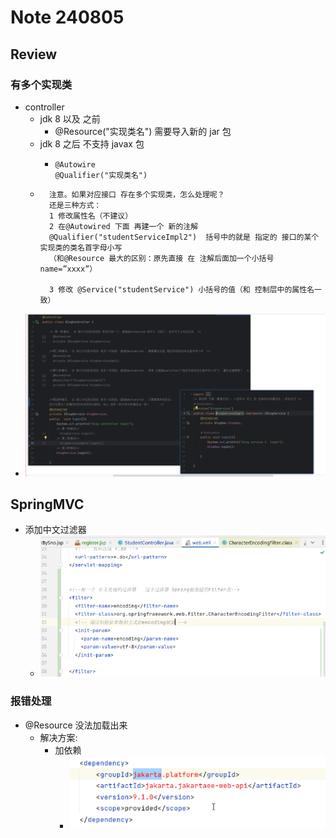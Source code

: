 # Note 240805

## Review

### 有多个实现类

- controller
    - jdk 8 以及 之前
        - @Resource("实现类名") 需要导入新的 jar 包
    - jdk 8 之后 不支持 javax 包
        - ````
          @Autowire
          @Qualifier("实现类名")

    - ``````
        注意。如果对应接口 存在多个实现类，怎么处理呢？
        还是三种方式：
        1 修改属性名（不建议）
        2 在@Autowired 下面 再建一个 新的注解
        @Qualifier("studentServiceImpl2")  括号中的就是 指定的 接口的某个实现类的类名首字母小写
        （和@Resource 最大的区别：原先直接 在 注解后面加一个小括号 name=”xxxx”）
      
        3 修改 @Service("studentService") 小括号的值（和 控制层中的属性名一致）

- ![img_1.png](img_1.png)

## SpringMVC
- 添加中文过滤器
  - ![img_2.png](img_2.png)
### 报错处理

- @Resource 没法加载出来
    - 解决方案:
        - 加依赖
            - ![img.png](img.png)